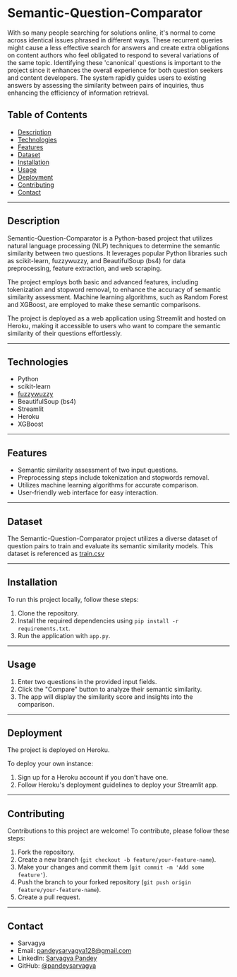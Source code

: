 # Semantic-Question-Comparator

With so many people searching for solutions online, it's normal to come across identical issues phrased in different ways. These recurrent queries might cause a less effective search for answers and create extra obligations on content authors who feel obligated to respond to several variations of the same topic. Identifying these 'canonical' questions is important to the project since it enhances the overall experience for both question seekers and content developers. The system rapidly guides users to existing answers by assessing the similarity between pairs of inquiries, thus enhancing the efficiency of information retrieval.

## Table of Contents

- [Description](#description)
- [Technologies](#technologies)
- [Features](#features)
- [Dataset](#dataset)
- [Installation](#installation)
- [Usage](#usage)
- [Deployment](#deployment)
- [Contributing](#contributing)
- [Contact](#contact)

---

## Description

Semantic-Question-Comparator is a Python-based project that utilizes natural language processing (NLP) techniques to determine the semantic similarity between two questions. It leverages popular Python libraries such as scikit-learn, fuzzywuzzy, and BeautifulSoup (bs4) for data preprocessing, feature extraction, and web scraping.

The project employs both basic and advanced features, including tokenization and stopword removal, to enhance the accuracy of semantic similarity assessment. Machine learning algorithms, such as Random Forest and XGBoost, are employed to make these semantic comparisons.

The project is deployed as a web application using Streamlit and hosted on Heroku, making it accessible to users who want to compare the semantic similarity of their questions effortlessly.

---

## Technologies

- Python
- scikit-learn
- <a href = "https://chairnerd.seatgeek.com/fuzzywuzzy-fuzzy-string-matching-in-python/">fuzzywuzzy</a>
- BeautifulSoup (bs4)
- Streamlit
- Heroku
- XGBoost
---

## Features

- Semantic similarity assessment of two input questions.
- Preprocessing steps include tokenization and stopwords removal.
- Utilizes machine learning algorithms for accurate comparison.
- User-friendly web interface for easy interaction.

---

## Dataset

The Semantic-Question-Comparator project utilizes a diverse dataset of question pairs to train and evaluate its semantic similarity models. This dataset is referenced as [train.csv](https://www.kaggle.com/c/quora-question-pairs)

---

## Installation

To run this project locally, follow these steps:

1. Clone the repository.
2. Install the required dependencies using `pip install -r requirements.txt`.
3. Run the application with `app.py`.

---

## Usage

1. Enter two questions in the provided input fields.
2. Click the "Compare" button to analyze their semantic similarity.
3. The app will display the similarity score and insights into the comparison.

---

## Deployment

The project is deployed on Heroku.

To deploy your own instance:

1. Sign up for a Heroku account if you don't have one.
2. Follow Heroku's deployment guidelines to deploy your Streamlit app.

---

## Contributing

Contributions to this project are welcome! To contribute, please follow these steps:

1. Fork the repository.
2. Create a new branch (`git checkout -b feature/your-feature-name`).
3. Make your changes and commit them (`git commit -m 'Add some feature'`).
4. Push the branch to your forked repository (`git push origin feature/your-feature-name`).
5. Create a pull request.

---

## Contact

- Sarvagya
- Email: <a href = "mailto: pandeysarvagya128@gmail.com">pandeysarvagya128@gmail.com</a>
- LinkedIn: <a href = "www.linkedin.com/in/sarvagya-pandey-1b54b3226">Sarvagya Pandey</a>
- GitHub: <a href = "https://github.com/pandeysarvagya">@pandeysarvagya</a>
